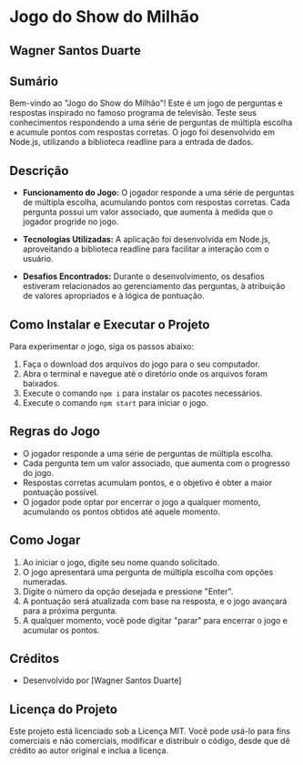 # Jogo do Show do Milhão

## Wagner Santos Duarte

## Sumário

Bem-vindo ao "Jogo do Show do Milhão"! Este é um jogo de perguntas e respostas inspirado no famoso programa de televisão. Teste seus conhecimentos respondendo a uma série de perguntas de múltipla escolha e acumule pontos com respostas corretas. O jogo foi desenvolvido em Node.js, utilizando a biblioteca readline para a entrada de dados.

## Descrição

- **Funcionamento do Jogo:**
  O jogador responde a uma série de perguntas de múltipla escolha, acumulando pontos com respostas corretas. Cada pergunta possui um valor associado, que aumenta à medida que o jogador progride no jogo.

- **Tecnologias Utilizadas:**
  A aplicação foi desenvolvida em Node.js, aproveitando a biblioteca readline para facilitar a interação com o usuário.

- **Desafios Encontrados:**
  Durante o desenvolvimento, os desafios estiveram relacionados ao gerenciamento das perguntas, à atribuição de valores apropriados e à lógica de pontuação.

## Como Instalar e Executar o Projeto

Para experimentar o jogo, siga os passos abaixo:

1. Faça o download dos arquivos do jogo para o seu computador.
2. Abra o terminal e navegue até o diretório onde os arquivos foram baixados.
3. Execute o comando `npm i` para instalar os pacotes necessários.
4. Execute o comando `npm start` para iniciar o jogo.

## Regras do Jogo

- O jogador responde a uma série de perguntas de múltipla escolha.
- Cada pergunta tem um valor associado, que aumenta com o progresso do jogo.
- Respostas corretas acumulam pontos, e o objetivo é obter a maior pontuação possível.
- O jogador pode optar por encerrar o jogo a qualquer momento, acumulando os pontos obtidos até aquele momento.

## Como Jogar

1. Ao iniciar o jogo, digite seu nome quando solicitado.
2. O jogo apresentará uma pergunta de múltipla escolha com opções numeradas.
3. Digite o número da opção desejada e pressione "Enter".
4. A pontuação será atualizada com base na resposta, e o jogo avançará para a próxima pergunta.
5. A qualquer momento, você pode digitar "parar" para encerrar o jogo e acumular os pontos.

## Créditos

- Desenvolvido por [Wagner Santos Duarte]

## Licença do Projeto

Este projeto está licenciado sob a Licença MIT. Você pode usá-lo para fins comerciais e não comerciais, modificar e distribuir o código, desde que dê crédito ao autor original e inclua a licença.
